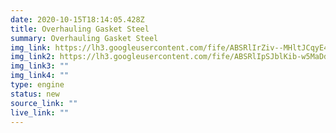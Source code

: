 ```yaml
---
date: 2020-10-15T18:14:05.428Z
title: Overhauling Gasket Steel
summary: Overhauling Gasket Steel
img_link: https://lh3.googleusercontent.com/fife/ABSRlIrZiv--MHltJCqyE4Wfzh6MPKs7gNH1yfCY2N-yR9pKQDkcBZHObsYQEykDOgdHeJx9UBu_oZxlQ8ebFiIACTYbacmh9yi9JwyGG3-eRDXZnsLxZ0wu9J0ihCfCh1EyaNEOELk8r9D74C7oUWh48watitn4U_sjvOwRXffSGwA7aHOElWfASM6UxwPxe9gAM_gED3VvvV2z_4MCWVHJV8iK8WpzRTmF5Tu10JWzl-wUR5MG9XAx---acR4bNfj6z_0EqPUaH1Q-1Mca-pou89HijZd0Y0EPw479YN3wsfSGTu7pCktLiXjYkyvSuq_veSRI4XrTELbEI8Tb5bSKRsXfsg69S295__ZGQwLmQO2xWoi9OhCgtUdIXhuzqnuOrrIl01eaPjcet_bujjF5PDwEPz6Tx2JYQdzhrAVxlZp6ih3riWQ9cfWk_nMVhWJoqNMwPU7noBaacT1mSWg_uYK4ROzXoOa7ZF9pAUpzh34BwGsu403ecT0xyXO3MGEzTm8c9QqbjtOaWXOVpdg6x22Up1Kx_PLW1P-6eMRHyTbJwVR79zQx651gxWgL0Ru5ZHzaCX07vQ9jxoQBM1tRXe10XdiKWozjvHydqsYS9Ao59EYjH9RW9ItmYdkkkPIlv_YAt_r-jH48Iz9BYndg664gEI5_ze0PX_yRAcv8GwQe29_51uSnAy7YlhSaQ0mOsOtAkbIka6X-8KZAWI0yacqN9XmQJcmSDw=w795-h666-ft
img_link2: https://lh3.googleusercontent.com/fife/ABSRlIpSJblKib-w5MaDdrqs6LquKUvYdeORkX-9hVmD-T5oASpPnqi_G38AE2dcM0IIpxtQ9Txf9hN_fSdVoCwR2H8Z8Ie3hL4hyBesTjPkX_y9VPLLmAv97O6oHrAUgBkQSM0l8oKtFKh4aEQUK5n1SsrBG464OXOv51KeJozBTIYPAnCC-pxZBS5HM5XvhDacfv0owiS8X-4zImcogIalgK4obGk2oiIMu1RAHuMkD8Vd9KWjmrjhkAv1Y_ZPiKQhHbBV_S03A-Riemue9448S6CpUX7DAkNa9pzV5ynBn7lUyMb4bwaBRtVaw2kqnbvc-oBpER_dK8uiQgzFCWutmb2sxU0iL-oT4h33Y0PDt0prsX4cmEeW8hIXIau_SSFi5DH8dG776hQKkE5uAnTiA9-LMHrJAIate-SDfl0IFbMjO8TVNLOrzH6kpAL1xyj6Mpv6hB4R8SL5ysj7p5J8yvy4XeOv87EUwaLqNI2JQBf-4lrW972H9XKM3O6kEheSlz8FoNKiiZDAf6p1Wq2p2_EZ6VPYgdMLkbS6NsG7lSeVyCriHNC9dAxtJKWtmn5sgJWrONw7zcLXK-a3wU6TVn3urhBKs9V_Hdf8gCRcvc27FS3azMI6U5AWDvYNwyaOHXofnxcs8KGJ2pckzd27vEda1rWfsyhliULA9Da14kt7wgkGZNp4GDLgM5ZLOGOvQDtEMgEHMMw-Zc1wn9-sTfVVaXjl7IlM6Q=w795-h666-ft
img_link3: ""
img_link4: ""
type: engine
status: new
source_link: ""
live_link: ""
---
```

